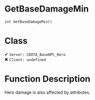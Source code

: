 # GetBaseDamageMin
```
int GetBaseDamageMin()
```
# Class
✔ `Server: CDOTA_BaseNPC_Hero`  
✖ `Client: undefined`  

# Function Description
Hero damage is also affected by attributes.
